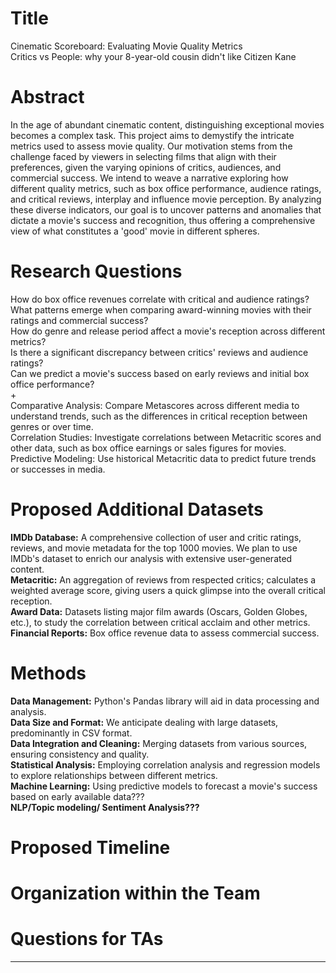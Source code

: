 # Title
Cinematic Scoreboard: Evaluating Movie Quality Metrics  <br>
Critics vs People: why your 8-year-old cousin didn't like Citizen Kane

# Abstract
In the age of abundant cinematic content, distinguishing exceptional movies becomes a complex task. This project aims to demystify the intricate metrics used to assess movie quality. Our motivation stems from the challenge faced by viewers in selecting films that align with their preferences, given the varying opinions of critics, audiences, and commercial success. We intend to weave a narrative exploring how different quality metrics, such as box office performance, audience ratings, and critical reviews, interplay and influence movie perception. By analyzing these diverse indicators, our goal is to uncover patterns and anomalies that dictate a movie's success and recognition, thus offering a comprehensive view of what constitutes a 'good' movie in different spheres.

# Research Questions
How do box office revenues correlate with critical and audience ratings?<br>
What patterns emerge when comparing award-winning movies with their ratings and commercial success?<br>
How do genre and release period affect a movie's reception across different metrics?<br>
Is there a significant discrepancy between critics' reviews and audience ratings?<br>
Can we predict a movie's success based on early reviews and initial box office performance?<br>
+<br>
Comparative Analysis: Compare Metascores across different media to understand trends, such as the differences in critical reception between genres or over time.<br>
Correlation Studies: Investigate correlations between Metacritic scores and other data, such as box office earnings or sales figures for movies.<br>
Predictive Modeling: Use historical Metacritic data to predict future trends or successes in media.<br>


# Proposed Additional Datasets
**IMDb Database:** A comprehensive collection of user and critic ratings, reviews, and movie metadata for the top 1000 movies. We plan to use IMDb's dataset to enrich our analysis with extensive user-generated content.<br>
**Metacritic:** An aggregation of reviews from respected critics; calculates a weighted average score, giving users a quick glimpse into the overall critical reception.<br>
**Award Data:** Datasets listing major film awards (Oscars, Golden Globes, etc.), to study the correlation between critical acclaim and other metrics.<br>
**Financial Reports:** Box office revenue data to assess commercial success.<br>

# Methods
**Data Management:** Python's Pandas library will aid in data processing and analysis.<br>
**Data Size and Format:** We anticipate dealing with large datasets, predominantly in CSV format.<br>
**Data Integration and Cleaning:** Merging datasets from various sources, ensuring consistency and quality.<br>
**Statistical Analysis:** Employing correlation analysis and regression models to explore relationships between different metrics.<br>
**Machine Learning:** Using predictive models to forecast a movie's success based on early available data???<br>
**NLP/Topic modeling/ Sentiment Analysis???** <br>

# Proposed Timeline
# Organization within the Team
# Questions for TAs
****
